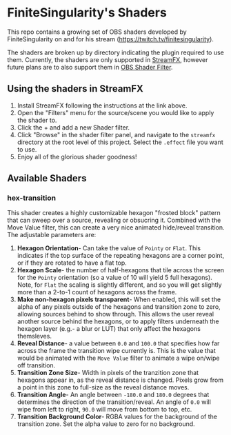 # FiniteSingularity's Shaders
This repo contains a growing set of OBS shaders developed by FiniteSingularity on and for his stream (https://twitch.tv/finitesingularity).  

The shaders are broken up by directory indicating the plugin required to use them.  Currently, the shaders are only supported in [StreamFX](https://obsproject.com/forum/resources/streamfx-for-obs%C2%AE-studio.578/), however future plans are to also support them in [OBS Shader Filter](https://obsproject.com/forum/resources/obs-shaderfilter.775/).

## Using the shaders in StreamFX
1. Install StreamFX following the instructions at the link above.
2. Open the "Filters" menu for the source/scene you would like to apply the shader to.
3. Click the + and add a new Shader filter.
4. Click "Browse" in the shader filter panel, and navigate to the `streamfx` directory at the root level of this project.  Select the `.effect` file you want to use.
5. Enjoy all of the glorious shader goodness!

## Available Shaders
### hex-transition
This shader creates a highly customizable hexagon "frosted block" pattern that can sweep over a source, revealing or obsucring it.  Combined with the Move Value filter, this can create a very nice animated hide/reveal transition.  The adjustable parameters are:
1. **Hexagon Orientation**- Can take the value of `Pointy` or `Flat`.  This indicates if the top surface of the repeating hexagons are a corner point, or if they are rotated to have a flat top.
2. **Hexagon Scale**- the number of half-hexagons that tile across the screen for the `Pointy` orientation (so a value of 10 will yield 5 full hexagons).  Note, for `Flat` the scaling is slightly different, and so you will get slightly more than a 2-to-1 count of hexagons across the frame.
3. **Make non-hexagon pixels transparent**- When enabled, this will set the alpha of any pixels outside of the hexagons and transition zone to zero, allowing sources behind to show through.  This allows the user reveal another source behind the hexagons, or to apply filters underneath the hexagon layer (e.g.- a blur or LUT) that only affect the hexagons themsleves.
4. **Reveal Distance**- a value between `0.0` and `100.0` that specifies how far across the frame the transition wipe currently is.  This is the value that would be animated with the `Move Value` filter to animate a wipe on/wipe off transition.
5. **Transition Zone Size**- Width in pixels of the tranzition zone that hexagons appear in, as the reveal distance is changed.  Pixels grow from a point in this zone to full-size as the reveal distance moves.
6. **Transition Angle**-  An angle between `-180.0` and `180.0` degrees that determines the direction of the transition/reveal.  An angle of `0.0` will wipe from left to right, `90.0` will move from bottom to top, etc.
7. **Transition Background Color**- RGBA values for the background of the transition zone. Set the alpha value to zero for no background.
